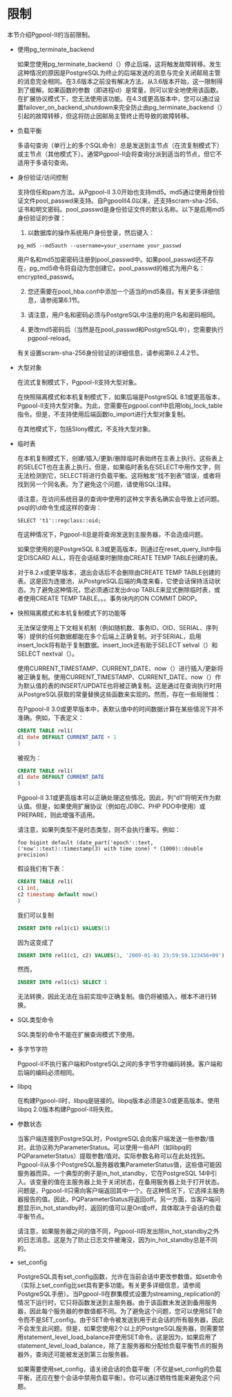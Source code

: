 # 限制

本节介绍Pgpool-II的当前限制。

- 使用pg_terminate_backend

	如果您使用pg_terminate_backend（）停止后端，这将触发故障转移。发生这种情况的原因是PostgreSQL为终止的后端发送的消息与完全关闭邮局主管的消息完全相同。在3.6版本之前没有解决方法。从3.6版本开始，这一限制得到了缓解。如果函数的参数（即进程id）是常量，则可以安全地使用该函数。在扩展协议模式下，您无法使用该功能。在4.3或更高版本中，您可以通过设置failover_on_backend_shutdown来完全防止由pg_terminate_backend（）引起的故障转移，但这将防止因邮局主管终止而导致的故障转移。

- 负载平衡

	多语句查询（单行上的多个SQL命令）总是发送到主节点（在流复制模式下）或主节点（其他模式下）。通常Pgpool-II会将查询分派到适当的节点，但它不适用于多语句查询。

- 身份验证/访问控制

	支持信任和pam方法。从Pgpool-II 3.0开始也支持md5。md5通过使用身份验证文件pool_passwd来支持。自PgpoolII4.0以来，还支持scram-sha-256、证书和明文密码。pool_passwd是身份验证文件的默认名称。以下是启用md5身份验证的步骤：

	1. 以数据库的操作系统用户身份登录，然后键入：

	```shell
	pg_md5 --md5auth --username=your_username your_passwd
	```

	用户名和md5加密密码注册到pool_passwd中。如果pool_passwd还不存在，pg_md5命令将自动为您创建它。pool_passwd的格式为用户名：encrypted_passwd。

	2. 您还需要在pool_hba.conf中添加一个适当的md5条目。有关更多详细信息，请参阅第6.1节。

	3. 请注意，用户名和密码必须与PostgreSQL中注册的用户名和密码相同。

	4. 更改md5密码后（当然是在pool_passwd和PostgreSQL中），您需要执行pgpool-reload。

	有关设置scram-sha-256身份验证的详细信息，请参阅第6.2.4.2节。

- 大型对象

	在流式复制模式下，Pgpool-II支持大型对象。

	在快照隔离模式和本机复制模式下，如果后端是PostgreSQL 8.1或更高版本，Pgpool-II支持大型对象。为此，您需要在pgpool.conf中启用lobj_lock_table指令。但是，不支持使用后端函数lo_import进行大型对象复制。

	在其他模式下，包括Slony模式，不支持大型对象。

- 临时表

	在本机复制模式下，创建/插入/更新/删除临时表始终在主表上执行。这些表上的SELECT也在主表上执行。但是，如果临时表名在SELECT中用作文字，则无法检测到它，SELECT将进行负载平衡。这将触发“找不到表”错误，或者将找到另一个同名表。为了避免这个问题，请使用SQL注释。

	请注意，在访问系统目录的查询中使用的这种文字表名确实会导致上述问题。psql的\d命令生成这样的查询：

	```shell
	SELECT 't1'::regclass::oid;
	```
	
	在这种情况下，Pgpool-II总是将查询发送到主服务器，不会造成问题。
	
	如果您使用的是PostgreSQL 8.3或更高版本，则通过在reset_query_list中指定DISCARD ALL，将在会话结束时删除由CREATE TEMP TABLE创建的表。
	
	对于8.2.x或更早版本，退出会话后不会删除由CREATE TEMP TABLE创建的表。这是因为连接池，从PostgreSQL后端的角度来看，它使会话保持活动状态。为了避免这种情况，您必须通过发出drop TABLE来显式删除临时表，或者使用CREATE TEMP TABLE。。。事务块内的ON COMMIT DROP。
	
- 快照隔离模式和本机复制模式下的功能等

	无法保证使用上下文相关机制（例如随机数、事务ID、OID、SERIAL、序列等）提供的任何数据都能在多个后端上正确复制。对于SERIAL，启用insert_lock将有助于复制数据。insert_lock还有助于SELECT setval（）和SELECT nextval（）。
	
	使用CURRENT_TIMESTAMP、CURRENT_DATE、now（）进行插入/更新将被正确复制。使用CURRENT_TIMESTAMP、CURRENT_DATE、now（）作为默认值的表的INSERT/UPDATE也将被正确复制。这是通过在查询执行时用从PostgreSQL获取的常量替换这些函数来实现的。然而，存在一些局限性：
	
	在Pgpool-II 3.0或更早版本中，表默认值中的时间数据计算在某些情况下并不准确。例如，下表定义：

	```sql
	CREATE TABLE rel1(
	d1 date DEFAULT CURRENT_DATE + 1
	)
	```

	被视为：

	```sql
	CREATE TABLE rel1(
	d1 date DEFAULT CURRENT_DATE
	)
	```

	Pgpool-II 3.1或更高版本可以正确处理这些情况。因此，列“d1”将明天作为默认值。但是，如果使用扩展协议（例如在JDBC、PHP PDO中使用）或PREPARE，则此增强不适用。

	请注意，如果列类型不是时态类型，则不会执行重写。例如：

	```shell
	foo bigint default (date_part('epoch'::text,('now'::text)::timestamp(3) with time zone) * (1000)::double precision)
	```

	假设我们有下表：

	```sql
	CREATE TABLE rel1(
	c1 int,
	c2 timestamp default now()
	)
	```

	我们可以复制

	```sql
	INSERT INTO rel1(c1) VALUES(1)
	```

	因为这变成了

	```sql
	INSERT INTO rel1(c1, c2) VALUES(1, '2009-01-01 23:59:59.123456+09')
	```

	然而，

	```sql
	INSERT INTO rel1(c1) SELECT 1
	```

	 无法转换，因此无法在当前实现中正确复制。值仍将被插入，根本不进行转换。

- SQL类型命令

	SQL类型的命令不能在扩展查询模式下使用。

- 多字节字符

	Pgpool-II不执行客户端和PostgreSQL之间的多字节字符编码转换。客户端和后端的编码必须相同。

- libpq

	在构建Pgpool-II时，libpq是链接的。libpq版本必须是3.0或更高版本。使用libpq 2.0版本构建Pgpool-II将失败。

- 参数状态

	当客户端连接到PostgreSQL时，PostgreSQL会向客户端发送一些参数/值对。此协议称为ParameterStatus。可以使用一些API（如libpq的PQParameterStatus）提取参数/值对。实际参数名称可以在此处找到。Pgpool-II从多个PostgreSQL服务器收集ParameterStatus值，这些值可能因服务器而异。一个典型的例子是in_hot_standby，它在PostgreSQL 14中引入。该变量的值在主服务器上处于关闭状态，在备用服务器上处于打开状态。问题是，Pgpool-II只需向客户端返回其中一个。在这种情况下，它选择主服务器报告的值。因此，PQParameterStatus将返回off。另一方面，当客户端问题显示in_hot_standby时，返回的值可以是On或off，具体取决于会话的负载平衡节点。

	请注意，如果服务器之间的值不同，Pgpool-II将发出除in_hot_standby之外的日志消息。这是为了防止日志文件被淹没，因为in_hot_standby总是不同的。

- set_config

	PostgreSQL具有set_config函数，允许在当前会话中更改参数值，如set命令（实际上set_config比set具有更多功能。有关更多详细信息，请参阅PostgreSQL手册）。当Pgpool-II在群集模式设置为streaming_replication的情况下运行时，它只将函数发送到主服务器。由于该函数未发送到备用服务器，因此每个服务器的参数值都不同。为了避免这个问题，您可以使用SET命令而不是SET_config。由于SET命令被发送到用于此会话的所有服务器，因此不会发生此问题。但是，如果您使用2个以上的PostgreSQL服务器，则需要禁用statement_level_load_balance并使用SET命令。这是因为，如果启用了statement_level_load_balance，除了主服务器和分配给负载平衡节点的服务器外，查询还可能被发送到第三台服务器。

	如果需要使用set_config，请关闭会话的负载平衡（不仅是set_config的负载平衡，还应在整个会话中禁用负载平衡）。你可以通过牺牲性能来避免这个问题。
